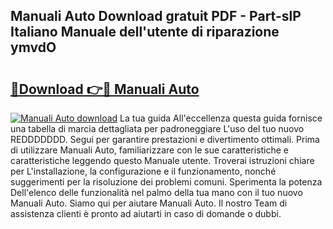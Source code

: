 ## Manuali Auto Download gratuit PDF - Part-slP Italiano Manuale dell'utente di riparazione ymvdO

# <h2><a href="http://dfa3yy.blite.top/?on=Manuali+Auto">🔗Download 👉🔴 Manuali Auto</a></h2>

[![Manuali Auto download](https://i.imgur.com/lujVjoI.png)](http://dfa3yy.blite.top/?on=Manuali+Auto)
La tua guida All'eccellenza questa guida fornisce una tabella di marcia dettagliata per padroneggiare L'uso del tuo nuovo REDDDDDDD. Segui per garantire prestazioni e divertimento ottimali. Prima di utilizzare Manuali Auto, familiarizzare con le sue caratteristiche e caratteristiche leggendo questo Manuale utente. Troverai istruzioni chiare per L'installazione, la configurazione e il funzionamento, nonché suggerimenti per la risoluzione dei problemi comuni. Sperimenta la potenza Dell'elenco delle funzionalità nel palmo della tua mano con il tuo nuovo Manuali Auto. Siamo qui per aiutare Manuali Auto. Il nostro Team di assistenza clienti è pronto ad aiutarti in caso di domande o dubbi.
